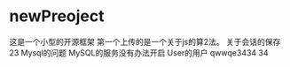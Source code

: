 # newPreoject
这是一个小型的开源框架
第一个上传的是一个关于js的算2法。
关于会话的保存23
Mysql的问题
MySQL的服务没有办法开启
User的用户
qwwqe3434
34
